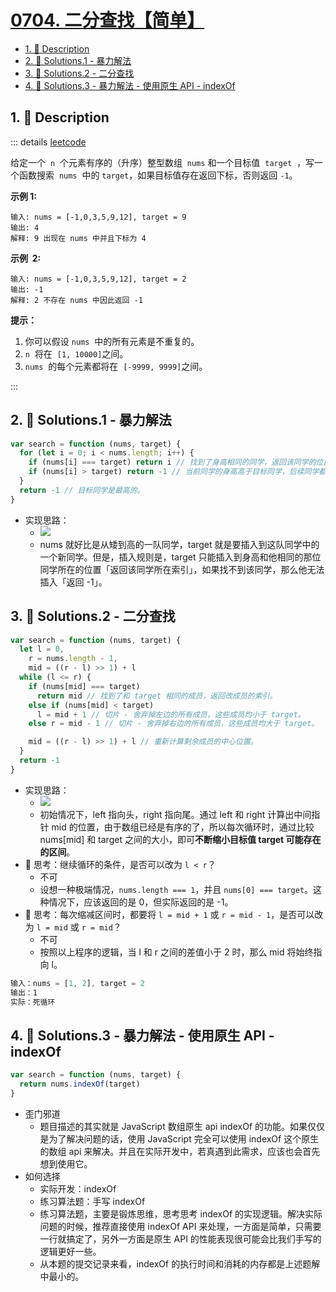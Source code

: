 # [0704. 二分查找【简单】](https://github.com/Tdahuyou/TNotes.leetcode/tree/main/notes/0704.%20%E4%BA%8C%E5%88%86%E6%9F%A5%E6%89%BE%E3%80%90%E7%AE%80%E5%8D%95%E3%80%91)

<!-- region:toc -->

- [1. 📝 Description](#1--description)
- [2. 🎯 Solutions.1 - 暴力解法](#2--solutions1---暴力解法)
- [3. 🎯 Solutions.2 - 二分查找](#3--solutions2---二分查找)
- [4. 🎯 Solutions.3 - 暴力解法 - 使用原生 API - indexOf](#4--solutions3---暴力解法---使用原生-api---indexof)

<!-- endregion:toc -->

## 1. 📝 Description

::: details [leetcode](https://leetcode.cn/problems/binary-search)

给定一个  `n`  个元素有序的（升序）整型数组  `nums` 和一个目标值  `target`  ，写一个函数搜索  `nums`  中的 `target`，如果目标值存在返回下标，否则返回 `-1`。

**示例 1:**

```
输入: nums = [-1,0,3,5,9,12], target = 9
输出: 4
解释: 9 出现在 nums 中并且下标为 4
```

**示例  2:**

```
输入: nums = [-1,0,3,5,9,12], target = 2
输出: -1
解释: 2 不存在 nums 中因此返回 -1
```

**提示：**

1. 你可以假设 `nums`  中的所有元素是不重复的。
2. `n`  将在  `[1, 10000]`之间。
3. `nums`  的每个元素都将在  `[-9999, 9999]`之间。

:::

## 2. 🎯 Solutions.1 - 暴力解法

```js
var search = function (nums, target) {
  for (let i = 0; i < nums.length; i++) {
    if (nums[i] === target) return i // 找到了身高相同的同学，返回该同学的位置。
    if (nums[i] > target) return -1 // 当前同学的身高高于目标同学，后续同学都比当前同学高，不可能存在和目标同学相同身高的了。
  }
  return -1 // 目标同学是最高的。
}
```

- 实现思路：
  - ![](https://pic.leetcode-cn.com/1641040650-CRsyOX-image-20220101101423645.png)
  - nums 就好比是从矮到高的一队同学，target 就是要插入到这队同学中的一个新同学。但是，插入规则是，target 只能插入到身高和他相同的那位同学所在的位置「返回该同学所在索引」，如果找不到该同学，那么他无法插入「返回 -1」。

## 3. 🎯 Solutions.2 - 二分查找

```js
var search = function (nums, target) {
  let l = 0,
    r = nums.length - 1,
    mid = ((r - l) >> 1) + l
  while (l <= r) {
    if (nums[mid] === target)
      return mid // 找到了和 target 相同的成员，返回改成员的索引。
    else if (nums[mid] < target)
      l = mid + 1 // 切片 - 舍弃掉左边的所有成员，这些成员均小于 target。
    else r = mid - 1 // 切片 - 舍弃掉右边的所有成员，这些成员均大于 target。

    mid = ((r - l) >> 1) + l // 重新计算剩余成员的中心位置。
  }
  return -1
}
```

- 实现思路：
  - ![](https://pic.leetcode-cn.com/1641040650-Mzlvzj-image-20220101094933992.png)
  - 初始情况下，left 指向头，right 指向尾。通过 left 和 right 计算出中间指针 mid 的位置，由于数组已经是有序的了，所以每次循环时，通过比较 nums[mid] 和 target 之间的大小，即可**不断缩小目标值 target 可能存在的区间**。
- 🤔 思考：继续循环的条件，是否可以改为 `l < r`？
  - 不可
  - 设想一种极端情况，`nums.length === 1`，并且 `nums[0] === target`。这种情况下，应该返回的是 0，但实际返回的是 -1。
- 🤔 思考：每次缩减区间时，都要将 `l = mid + 1` 或 `r = mid - 1`，是否可以改为 `l = mid` 或 `r = mid`？
  - 不可
  - 按照以上程序的逻辑，当 l 和 r 之间的差值小于 2 时，那么 mid 将始终指向 l。

```js
输入：nums = [1, 2], target = 2
输出：1
实际：死循环
```

## 4. 🎯 Solutions.3 - 暴力解法 - 使用原生 API - indexOf

```js
var search = function (nums, target) {
  return nums.indexOf(target)
}
```

- 歪门邪道
  - 题目描述的其实就是 JavaScript 数组原生 api indexOf 的功能。如果仅仅是为了解决问题的话，使用 JavaScript 完全可以使用 indexOf 这个原生的数组 api 来解决。并且在实际开发中，若真遇到此需求，应该也会首先想到使用它。
- 如何选择
  - 实际开发：indexOf
  - 练习算法题：手写 indexOf
  - 练习算法题，主要是锻炼思维，思考思考 indexOf 的实现逻辑。解决实际问题的时候，推荐直接使用 indexOf API 来处理，一方面是简单，只需要一行就搞定了，另外一方面是原生 API 的性能表现很可能会比我们手写的逻辑更好一些。
  - 从本题的提交记录来看，indexOf 的执行时间和消耗的内存都是上述题解中最小的。
